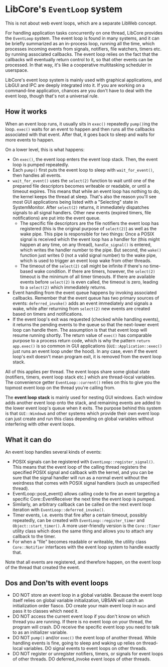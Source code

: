 # LibCore's `EventLoop` system

This is not about web event loops, which are a separate LibWeb concept.

For handling application tasks concurrently on one thread, LibCore provides the `EventLoop` system. The event loop is found in many systems, and it can be briefly summarized as an in-process loop, running all the time, which processes incoming events from signals, notifiers, file watchers, timers etc. by running associated callbacks. The event loop relies on the fact that the callbacks will eventually return control to it, so that other events can be processed. In that way, it's like a cooperative multitasking scheduler in userspace.

LibCore's event loop system is mainly used with graphical applications, and LibGUI and IPC are deeply integrated into it. If you are working on a command-line application, chances are you don't have to deal with the event loop, though that's not a universal rule.

## How it works

When an event loop runs, it usually sits in `exec()` repeatedly `pump()`ing the loop. `exec()` waits for an event to happen and then runs all the callbacks associated with that event. After that, it goes back to sleep and waits for more events to happen.

On a lower level, this is what happens:

-   On `exec()`, the event loop enters the event loop stack. Then, the event loop is pumped repeatedly.
-   Each `pump()` first puts the event loop to sleep with `wait_for_event()`, then handles all events.
-   `wait_for_event()` uses the `select(2)` function to wait until one of the prepared file descriptors becomes writeable or readable, or until a timeout expires. This means that while an event loop has nothing to do, the kernel keeps the thread at sleep. That's also the reason you'll see most GUI applications being listed with a "Selecting" state in SystemMonitor. After `select(2)` returns, it immediately dispatches signals to all signal handlers. Other new events (expired timers, file notifications) are put into the event queue.
    -   The specific file descriptors are the file notifiers the event loop has registered (this is the original purpose of `select(2)`) as well as the wake pipe. This pipe is responsible for two things: Once a POSIX signal is received which the event loop has a handler for (this might happen at any time, on any thread), `handle_signal()` is entered, which writes the handler number to the pipe. But second, the `wake()` function just writes 0 (not a valid signal number) to the wake pipe, which is used to trigger an event loop wake from other threads.
    -   The timeout of the `select(2)` call might be infinite if there's no time-based wake condition. If there are timers, however, the `select(2)` timeout is the minimum of all timer timeouts. If there are available events before `select(2)` is even called, the timeout is zero, leading to a `select(2)` which immediately returns.
-   Event handling from the event queue happens by invoking associated callbacks. Remember that the event queue has two primary sources of events: `deferred_invoke()` adds an event immediately and signals a wake, while after returning from `select(2)` new events are created based on timers and notifications.
-   If the event loop's exit was requested (checked while handling events), it returns the pending events to the queue so that the next-lower event loop can handle them. The assumption is that that event loop will resume running shortly. The return value of `exec()` has comparable purpose to a process return code, which is why the pattern `return app.exec()` is so common in GUI applications (`GUI::Application::exec()` just runs an event loop under the hood). In any case, even if the event loop's exit doesn't mean program exit, it is removed from the event loop stack.

All of this applies per thread. The event loops share some global state (notifiers, timers, event loop stack etc.) which are thread-local variables. The convenience getter `EventLoop::current()` relies on this to give you the topmost event loop on the thread you're calling from.

The **event loop stack** is mainly used for nesting GUI windows. Each window adds another event loop onto the stack, and remaining events are added to the lower event loop's queue when it exits. The purpose behind this system is that `GUI::Window`s and other systems which provide their own event loop can just create and run this class depending on global variables without interfering with other event loops.

## What it can do

An event loop handles several kinds of events:

-   POSIX signals can be registered with `EventLoop::register_signal()`. This means that the event loop of the calling thread registers the specified POSIX signal and callback with the kernel, and you can be sure that the signal handler will run as a normal event without the weirdness that comes with POSIX signal handlers (such as unspecified thread).
-   EventLoop::post_event() allows calling code to fire an event targeting a specific Core::EventReceiver the next time the event loop is pumped.
-   Similarly, an arbitrary callback can be called on the next event loop iteration with `EventLoop::deferred_invoke()`.
-   Timer events, i.e. events that fire after a certain timeout, possibly repeatedly, can be created with `EventLoop::register_timer` and `Object::start_timer()`. A more user-friendly version is the `Core::Timer` utility class which does the same thing and allows you to attach any callback to the timer.
-   For when a "file" becomes readable or writeable, the utility class `Core::Notifier` interfaces with the event loop system to handle exactly that.

Note that all events are registered, and therefore happen, on the event loop of the thread that created the event.

## Dos and Don'ts with event loops

-   DO NOT store an event loop in a global variable. Because the event loop itself relies on global variable initialization, UBSAN will catch an initialization order fiasco. DO create your main event loop in `main` and pass it to classes which need it.
-   DO NOT access the current event loop if you don't know on which thread you are running. If there is no event loop on your thread, the program will crash. DO receive the specific event loop you need to talk to as an initializer variable.
-   DO NOT `pump()` and/or `exec()` the event loop of another thread. While handling events is fine, going to sleep and waking up relies on thread-local variables. DO signal events to event loops on other threads.
-   DO NOT register or unregister notifiers, timers, or signals for event loops of other threads. DO deferred_invoke event loops of other threads.
